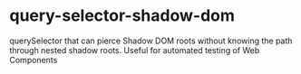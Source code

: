 # query-selector-shadow-dom
querySelector that can pierce Shadow DOM roots without knowing the path through nested shadow roots. Useful for automated testing of Web Components
